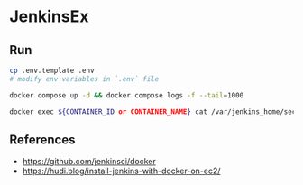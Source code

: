 # JenkinsEx

## Run

```bash
cp .env.template .env
# modify env variables in `.env` file

docker compose up -d && docker compose logs -f --tail=1000

docker exec ${CONTAINER_ID or CONTAINER_NAME} cat /var/jenkins_home/secrets/initialAdminPassword
```

## References

- <https://github.com/jenkinsci/docker>
- <https://hudi.blog/install-jenkins-with-docker-on-ec2/>
